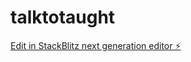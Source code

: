 # talktotaught

[Edit in StackBlitz next generation editor ⚡️](https://stackblitz.com/~/github.com/mkanasani/talktotaught)
